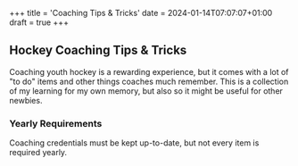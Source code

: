 +++
title = 'Coaching Tips & Tricks'
date = 2024-01-14T07:07:07+01:00
draft = true
+++

## Hockey Coaching Tips & Tricks

Coaching youth hockey is a rewarding experience, but it comes with a lot of "to do" items and other things coaches much remember. This is a collection of my learning for my own memory, but also so it might be useful for other newbies.


### Yearly Requirements

Coaching credentials must be kept up-to-date, but not every item is required yearly. 